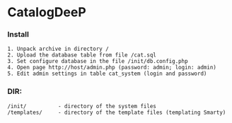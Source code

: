 CatalogDeeP
===

### Install
    1. Unpack archive in directory /
	2. Upload the database table from file /cat.sql
	3. Set configure database in the file /init/db.config.php
	4. Open page http://host/admin.php (password: admin; login: admin)
	5. Edit admin settings in table cat_system (login and password)
### DIR:
    /init/ 			- directory of the system files
    /templates/    	- directory of the template files (templating Smarty)
